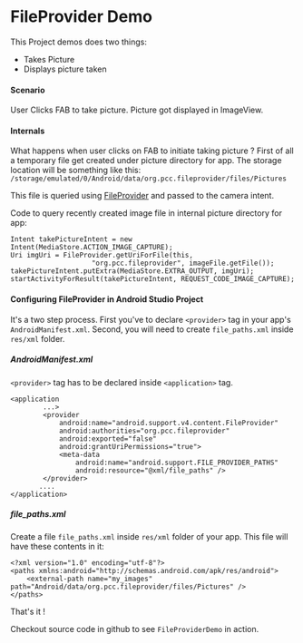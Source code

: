 # FileProvider Demo

This Project demos does two things:
* Takes Picture
* Displays picture taken

#### Scenario
User Clicks FAB to take picture. Picture got displayed in ImageView.

#### Internals
What happens when user clicks on FAB to initiate taking picture ?
First of all a temporary file get created under picture directory for app. The storage location
will be something like this: `/storage/emulated/0/Android/data/org.pcc.fileprovider/files/Pictures`

This file is queried using [FileProvider](https://developer.android.com/reference/android/support/v4/content/FileProvider.html)
and passed to the camera intent.

Code to query recently created image file in internal picture directory for app:
```
Intent takePictureIntent = new Intent(MediaStore.ACTION_IMAGE_CAPTURE);
Uri imgUri = FileProvider.getUriForFile(this,
                    "org.pcc.fileprovider", imageFile.getFile());
takePictureIntent.putExtra(MediaStore.EXTRA_OUTPUT, imgUri);
startActivityForResult(takePictureIntent, REQUEST_CODE_IMAGE_CAPTURE);
```

#### Configuring FileProvider in Android Studio Project

It's a two step process. First you've to declare `<provider>` tag in your app's
`AndroidManifest.xml`. Second, you will need to create `file_paths.xml` inside `res/xml` folder.

##### AndroidManifest.xml

`<provider>` tag has to be declared inside `<application>` tag.
```
<application
        ...>
        <provider
            android:name="android.support.v4.content.FileProvider"
            android:authorities="org.pcc.fileprovider"
            android:exported="false"
            android:grantUriPermissions="true">
            <meta-data
                android:name="android.support.FILE_PROVIDER_PATHS"
                android:resource="@xml/file_paths" />
        </provider>
       ....
</application>        
```

##### file_paths.xml
Create a file `file_paths.xml` inside `res/xml` folder of your app. This file
will have these contents in it:
```
<?xml version="1.0" encoding="utf-8"?>
<paths xmlns:android="http://schemas.android.com/apk/res/android">
    <external-path name="my_images" path="Android/data/org.pcc.fileprovider/files/Pictures" />
</paths>
```

That's it !

Checkout source code in github to see `FileProviderDemo` in action. 
